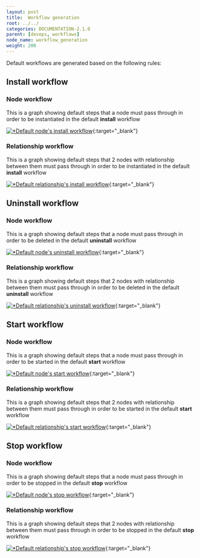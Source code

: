 ```yaml
---
layout: post
title:  Workflow generation
root: ../../
categories: DOCUMENTATION-2.1.0
parent: [devops, workflows]
node_name: workflow_generation
weight: 200
---
```


Default workflows are generated based on the following rules:

## Install workflow

### Node workflow

This is a graph showing default steps that a node must pass through in order to be instantiated in the default **install** workflow

[![*Default node's install workflow](../../images/2.1.0/concepts/install_wf_node.png)](../../images/2.1.0/concepts/install_wf_node.png){:target="_blank"}

### Relationship workflow

This is a graph showing default steps that 2 nodes with relationship between them must pass through in order to be instantiated in the default **install** workflow

[![*Default relationship's install workflow](../../images/2.1.0/concepts/install_wf_rel.png)](../../images/2.1.0/concepts/install_wf_rel.png){:target="_blank"}

## Uninstall workflow

### Node workflow

This is a graph showing default steps that a node must pass through in order to be deleted in the default **uninstall** workflow

[![*Default node's uninstall workflow](../../images/2.1.0/concepts/uninstall_wf_node.png)](../../images/2.1.0/concepts/uninstall_wf_node.png){:target="_blank"}

### Relationship workflow

This is a graph showing default steps that 2 nodes with relationship between them must pass through in order to be deleted in the default **uninstall** workflow

[![*Default relationship's uninstall workflow](../../images/2.1.0/concepts/uninstall_wf_rel.png)](../../images/2.1.0/concepts/uninstall_wf_rel.png){:target="_blank"}

## Start workflow

### Node workflow

This is a graph showing default steps that a node must pass through in order to be started in the default **start** workflow

[![*Default node's start workflow](../../images/2.1.0/concepts/start_wf_node.png)](../../images/2.1.0/concepts/start_wf_node.png){:target="_blank"}

### Relationship workflow

This is a graph showing default steps that 2 nodes with relationship between them must pass through in order to be started in the default **start** workflow

[![*Default relationship's start workflow](../../images/2.1.0/concepts/start_wf_rel.png)](../../images/2.1.0/concepts/start_wf_rel.png){:target="_blank"}

## Stop workflow

### Node workflow

This is a graph showing default steps that a node must pass through in order to be stopped in the default **stop** workflow

[![*Default node's stop workflow](../../images/2.1.0/concepts/stop_wf_node.png)](../../images/2.1.0/concepts/stop_wf_node.png){:target="_blank"}

### Relationship workflow

This is a graph showing default steps that 2 nodes with relationship between them must pass through in order to be stopped in the default **stop** workflow

[![*Default relationship's stop workflow](../../images/2.1.0/concepts/stop_wf_rel.png)](../../images/2.1.0/concepts/stop_wf_rel.png){:target="_blank"}
